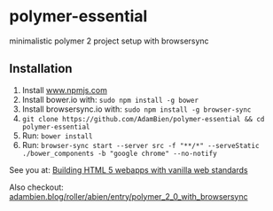 # polymer-essential
minimalistic polymer 2 project setup with browsersync

## Installation

1. Install www.npmjs.com
2. Install bower.io with: `sudo npm install -g bower`
3. Install browsersync.io with: `sudo npm install -g browser-sync`
4. `git clone https://github.com/AdamBien/polymer-essential && cd polymer-essential`
5. Run: `bower install`
6. Run: `browser-sync start --server src -f "**/*" --serveStatic ./bower_components -b "google chrome" --no-notify`

See you at: [Building HTML 5 webapps with vanilla web standards](http://workshops.adam-bien.com/web-essentials.htm)

Also checkout: [adambien.blog/roller/abien/entry/polymer_2_0_with_browsersync](http://adambien.blog/roller/abien/entry/polymer_2_0_with_browsersync)
